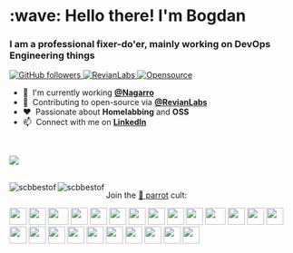 <h1 align="left" id="macropower-title">:wave: Hello there! I'm Bogdan</h1>
<h3 align="left">I am a professional fixer-do'er, mainly working on DevOps Engineering things</h3>

<p align="left">
  <a href="https://github.com/scbbestof?tab=followers">
    <img alt="GitHub followers" src="https://img.shields.io/github/followers/scbbestof?color=green&logo=github">
  </a>
  <a href="https://github.com/scbbestof?tab=followers">
    <img alt="RevianLabs" src="https://img.shields.io/website?up_message=online&url=https%3A%2F%2Frevianlabs.com">
  </a>
  <a href="https://github.com/scbbestof">
    <img alt="Opensource" src="https://badges.frapsoft.com/os/v2/open-source.svg?v=103">
  </a>
</p>

- :office: &nbsp;I'm currently working **[@Nagarro](https://www.nagarro.com/en)**
- :microscope: &nbsp;Contributing to open-source via  **[@RevianLabs](https://www.revianlabs.com)**
- :heart: &nbsp;Passionate about **Homelabbing** and **OSS**
- :mailbox: &nbsp;Connect with me on **[LinkedIn](https://www.linkedin.com/in/bogdansocaciu/)**

<br>

<p align="left">
  <a href="https://skillicons.dev">
    <img src="https://skillicons.dev/icons?i=aws,azure,docker,kubernetes,openshift,python,jenkins,ansible,bash,linux,java,spring,go,mongodb,mysql,postgres,redis,raspberrypi,cloudflare,gitlab,github,prometheus,grafana,heroku&perline=12"/>
  </a>
</p>
<p align="center">
<!--   <img height="46" src="https://cdn.jsdelivr.net/gh/devicons/devicon/icons/terraform/terraform-original.svg">
  <img height="46" src="https://cncf-branding.netlify.app/img/projects/helm/icon/white/helm-icon-white.svg"> -->
</p>

<br>

<a href="#scbbestof-github">
  <img align="left" src="https://raw.githubusercontent.com/scbbestof/github-stats-transparent/output/generated/overview.svg" alt="scbbestof" align="right" />
</a>

<a href="#scbbestof-github">
  <img align="left" src="https://raw.githubusercontent.com/scbbestof/github-stats-transparent/output/generated/languages.svg" alt="scbbestof" align="right" />
</a>

Join the [🦜 parrot](https://cultofthepartyparrot.com) cult:

<div>
    <img src="https://cultofthepartyparrot.com/parrots/hd/githubparrot.gif" width="30" height="30"/>
    <img src="https://cultofthepartyparrot.com/flags/hd/indiaparrot.gif" width="30" height="30"/>
    <img src="https://cultofthepartyparrot.com/parrots/asyncparrot.gif" width="36" height="30"/>
    <img src="https://cultofthepartyparrot.com/parrots/exceptionallyfastparrot.gif" width="30" height="30"/>
    <img src="https://cultofthepartyparrot.com/parrots/hd/60fpsparrot.gif" width="30" height="30"/>
    <img src="https://cultofthepartyparrot.com/parrots/hd/jumpingparrot.gif" width="30" height="30"/>
    <img src="https://cultofthepartyparrot.com/parrots/hd/opensourceparrot.gif" width="30" height="30"/>
    <img src="https://cultofthepartyparrot.com/parrots/hd/dealwithitnowparrot.gif" width="30" height="30"/>
    <img src="https://cultofthepartyparrot.com/parrots/hd/hypnoparrotlight.gif" width="30" height="30"/>
    <img src="https://cultofthepartyparrot.com/parrots/databaseparrot.gif" width="30" height="30"/>
    <img src="https://cultofthepartyparrot.com/parrots/fixparrot.gif" width="36" height="30"/>
    <img src="https://cultofthepartyparrot.com/parrots/hd/laptop_parrot.gif" width="30" height="30"/>
    <img src="https://cultofthepartyparrot.com/parrots/hd/spinningparrot.gif" width="30" height="30"/>
    <img src="https://cultofthepartyparrot.com/parrots/hd/levitationparrot.gif" width="30" height="30"/>
    <img src="https://cultofthepartyparrot.com/parrots/hd/meldparrot.gif" width="30" height="30"/>
    <img src="https://cultofthepartyparrot.com/parrots/slomoparrot.gif" width="30" height="30"/>
    <img src="https://cultofthepartyparrot.com/parrots/hd/moonwalkingparrot.gif" width="30" height="30"/>
    <img src="https://cultofthepartyparrot.com/parrots/hd/stableparrot.gif" width="30" height="30"/>
    <img src="https://cultofthepartyparrot.com/parrots/hd/scienceparrot.gif" width="30" height="30"/>
    <img src="https://cultofthepartyparrot.com/parrots/hd/pirateparrot.gif" width="30" height="30"/>
    <img src="https://cultofthepartyparrot.com/parrots/hd/footballparrot.gif" width="30" height="30"/>
    <img src="https://cultofthepartyparrot.com/parrots/hd/illuminatiparrot.gif" width="30" height="30"/>
    <img src="https://cultofthepartyparrot.com/parrots/hd/hypnoparrotdark.gif" width="30" height="30"/>
    <img src="https://cultofthepartyparrot.com/parrots/hd/mustacheparrot.gif" width="30" height="30"/>
</div>
